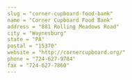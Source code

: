 ```yaml
---
slug = "corner-cupboard-food-bank"
name = "Corner Cupboard Food Bank"
address = "881 Rolling Meadows Road"
city = "Waynesburg"
state = "PA"
postal = "15370"
website = "http://cornercupboard.org/"
phone = "724-627-9784"
fax = "724-627-7860"
---
```

